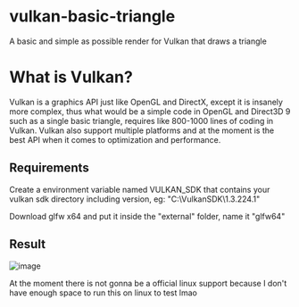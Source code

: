 # vulkan-basic-triangle
 A basic and simple as possible render for Vulkan that draws a triangle

# What is Vulkan?
 Vulkan is a graphics API just like OpenGL and DirectX, except it is insanely more complex, thus what would be a simple
 code in OpenGL and Direct3D 9 such as a single basic triangle, requires like 800-1000 lines of coding in Vulkan. Vulkan
 also support multiple platforms and at the moment is the best API when it comes to optimization and performance.

## Requirements
 Create a environment variable named VULKAN_SDK that contains your vulkan sdk directory including version, eg: "C:\VulkanSDK\1.3.224.1"
 
 Download glfw x64 and put it inside the "external" folder, name it "glfw64"

## Result
 ![image](https://user-images.githubusercontent.com/38440423/197086587-b7785d13-7893-463d-a811-4b67100005ac.png)

At the moment there is not gonna be a official linux support because I don't have enough space to run this on linux to test lmao
